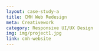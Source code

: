 ```yaml
---
layout: case-study-a
title: CMH Web Redesign
meta: Creativework
category: Responsive UI/UX Design
img: img/project1.jpg
link: cmh-website
---
```


